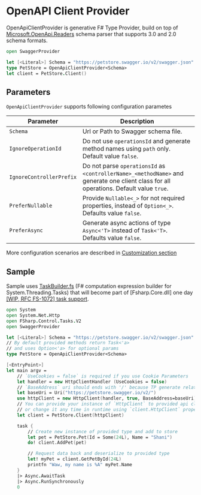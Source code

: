 # OpenAPI Client Provider

OpenApiClientProvider is generative F# Type Provider, build on top of [Microsoft.OpenApi.Readers](https://www.nuget.org/packages/Microsoft.OpenApi.Readers/) schema parser that supports 3.0 and 2.0 schema formats.

```fsharp
open SwaggerProvider

let [<Literal>] Schema = "https://petstore.swagger.io/v2/swagger.json"
type PetStore = OpenApiClientProvider<Schema>
let client = PetStore.Client()
```

## Parameters

`OpenApiClientProvider` supports following configuration parametes

| Parameter | Description |
|-----------|-------------|
| `Schema` | Url or Path to Swagger schema file. |
| `IgnoreOperationId` | Do not use `operationsId` and generate method names using `path` only. Default value `false`. |
| `IgnoreControllerPrefix` | Do not parse `operationsId` as `<controllerName>_<methodName>` and generate one client class for all operations. Default value `true`. |
| `PreferNullable` | Provide `Nullable<_>` for not required properties, instead of `Option<_>`. Defaults value `false`. |
| `PreferAsync` | Generate async actions of type `Async<'T>` instead of `Task<'T>`. Defaults value `false`. |

More configuration scenarios are described in [Customization section](/Customization)

## Sample

Sample uses [TaskBuilder.fs](https://github.com/rspeele/TaskBuilder.fs) (F# computation expression builder for System.Threading.Tasks) that will become part of [Fsharp.Core.dll] one day [[WIP, RFC FS-1072] task support](https://github.com/dotnet/fsharp/pull/6811).

```fsharp
open System
open System.Net.Http
open FSharp.Control.Tasks.V2
open SwaggerProvider

let [<Literal>] Schema = "https://petstore.swagger.io/v2/swagger.json"
// By default provided methods return Task<'a> 
// and uses Option<'a> for optional params
type PetStore = OpenApiClientProvider<Schema>

[<EntryPoint>]
let main argv =
    // `UseCookies = false` is required if you use Cookie Parameters
    let handler = new HttpClientHandler (UseCookies = false)
    // `BaseAddress` uri should ends with '/' because TP generate relative uri
    let baseUri = Uri("https://petstore.swagger.io/v2/")
    use httpClient = new HttpClient(handler, true, BaseAddress=baseUri)
    // You can provide your instance of `HttpClient` to provided api client
    // or change it any time in runtime using `client.HttpClient` property
    let client = PetStore.Client(httpClient)

    task {
        // Create new instance of provided type and add to store
        let pet = PetStore.Pet(Id = Some(24L), Name = "Shani")
        do! client.AddPet(pet)

        // Request data back and deserialize to provided type
        let! myPet = client.GetPetById(24L)
        printfn "Waw, my name is %A" myPet.Name
    }
    |> Async.AwaitTask
    |> Async.RunSynchronously
    0
```